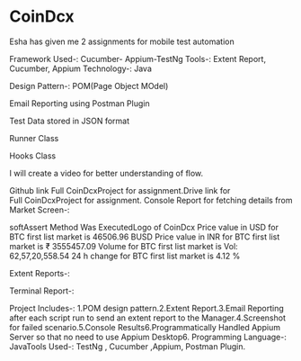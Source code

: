 # CoinDcx
Esha has given me 2 assignments for mobile test automation

Framework Used-: Cucumber- Appium-TestNg
Tools-: Extent Report, Cucumber, Appium
Technology-: Java

Design Pattern-: POM(Page Object MOdel)

Email Reporting using Postman Plugin

Test Data stored in JSON format

Runner Class 

Hooks Class

I will create a video for better understanding of flow.

Github link Full CoinDcxProject for assignment.Drive link for Full CoinDcxProject for assignment.
Console Report for fetching details from Market Screen-:

softAssert Method Was ExecutedLogo of CoinDcx
Price value in USD for BTC first list market is 46506.96 BUSD
Price value in INR for BTC first list market is ₹ 3555457.09
Volume for BTC first list market is Vol: 62,57,20,558.54
24 h change for BTC first list market is 4.12 %

Extent Reports-:
 

Terminal Report-: 

 
Project Includes-:
1.POM design pattern.2.Extent Report.3.Email Reporting after each script run to send an extent report to the Manager.4.Screenshot for failed scenario.5.Console Results6.Programmatically Handled Appium Server so that no need to use Appium Desktop6. Programming Language-: JavaTools Used-: TestNg , Cucumber ,Appium, Postman Plugin.
